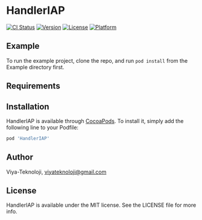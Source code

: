 # HandlerIAP

[![CI Status](https://img.shields.io/travis/Viya-Teknoloji/HandlerIAP.svg?style=flat)](https://travis-ci.org/Viya-Teknoloji/HandlerIAP)
[![Version](https://img.shields.io/cocoapods/v/HandlerIAP.svg?style=flat)](https://cocoapods.org/pods/HandlerIAP)
[![License](https://img.shields.io/cocoapods/l/HandlerIAP.svg?style=flat)](https://cocoapods.org/pods/HandlerIAP)
[![Platform](https://img.shields.io/cocoapods/p/HandlerIAP.svg?style=flat)](https://cocoapods.org/pods/HandlerIAP)

## Example

To run the example project, clone the repo, and run `pod install` from the Example directory first.

## Requirements

## Installation

HandlerIAP is available through [CocoaPods](https://cocoapods.org). To install
it, simply add the following line to your Podfile:

```ruby
pod 'HandlerIAP'
```

## Author

Viya-Teknoloji, viyateknoloji@gmail.com

## License

HandlerIAP is available under the MIT license. See the LICENSE file for more info.
